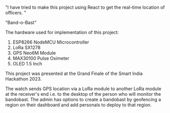 "I have tried to make this project using React to get the real-time location of officers. "

"Band-o-Bast" 

The hardware used for implementation of this project:
1. ESP8266 NodeMCU Microcontroller
2. LoRa SX1278
3. GPS Neo6M Module
4. MAX30100 Pulse Oximeter
5. OLED 1.5 Inch

This project was presented at the Grand Finale of the Smart India Hackathon 2023.

The watch sends GPS location via a LoRa module to another LoRa module at the receiver's end i.e. to the desktop of the person who will monitor the bandobast. The admin has options to create a bandobast by geofencing a region on their dashboard and add personals to deploy to that region.
